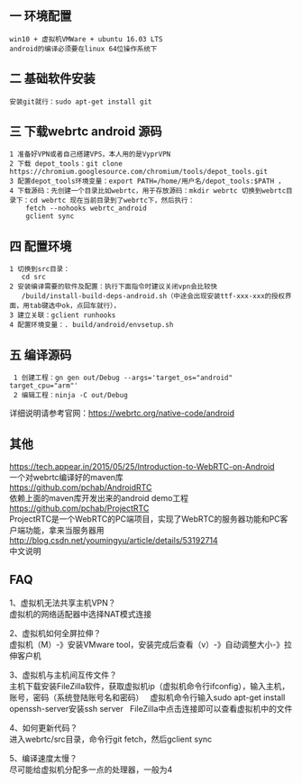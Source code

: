 ## 一 环境配置
```
win10 + 虚拟机VMWare + ubuntu 16.03 LTS  
android的编译必须要在linux 64位操作系统下
```

## 二 基础软件安装
    安装git就行：sudo apt-get install git

## 三 下载webrtc android 源码
```
1 准备好VPN或者自己搭建VPS，本人用的是VyprVPN
2 下载 depot_tools：git clone https://chromium.googlesource.com/chromium/tools/depot_tools.git
3 配置depot_tools环境变量：export PATH=/home/用户名/depot_tools:$PATH ，
4 下载源码：先创建一个目录比如webrtc，用于存放源码：mkdir webrtc 切换到webrtc目录下：cd webrtc 现在当前目录到了webrtc下，然后执行：
	fetch --nohooks webrtc_android
	gclient sync
```
## 四 配置环境
```
1 切换到src目录：
   cd src
2 安装编译需要的软件及配置：执行下面指令时建议关闭vpn会比较快
   /build/install-build-deps-android.sh（中途会出现安装ttf-xxx-xxx的授权界面，用tab键选中ok，点回车就行），
3 建立关联：gclient runhooks
4 配置环境变量：. build/android/envsetup.sh
```
## 五 编译源码
     1 创建工程：gn gen out/Debug --args='target_os="android" target_cpu="arm"'
     2 编辑工程：ninja -C out/Debug


详细说明请参考官网：https://webrtc.org/native-code/android

## 其他
https://tech.appear.in/2015/05/25/Introduction-to-WebRTC-on-Android</br>
一个对webrtc编译好的maven库</br>
https://github.com/pchab/AndroidRTC</br>
依赖上面的maven库开发出来的android demo工程</br>
https://github.com/pchab/ProjectRTC</br>
ProjectRTC是一个WebRTC的PC端项目，实现了WebRTC的服务器功能和PC客户端功能，拿来当服务器用</br>
http://blog.csdn.net/youmingyu/article/details/53192714</br>
中文说明

## FAQ

1、虚拟机无法共享主机VPN？</br>
虚拟机的网络适配器中选择NAT模式连接

2、虚拟机如何全屏拉伸？</br>
虚拟机（M）-》安装VMware tool，安装完成后查看（v）-》自动调整大小-》拉伸客户机

3、虚拟机与主机间互传文件？</br>
主机下载安装FileZilla软件，获取虚拟机ip（虚拟机命令行ifconfig），输入主机，账号，密码（系统登陆账号名和密码）
   虚拟机命令行输入sudo apt-get install openssh-server安装ssh server
   FileZilla中点击连接即可以查看虚拟机中的文件
   
4、如何更新代码？</br>
进入webrtc/src目录，命令行git fetch，然后gclient sync

5、编译速度太慢？</br>
尽可能给虚拟机分配多一点的处理器，一般为4
